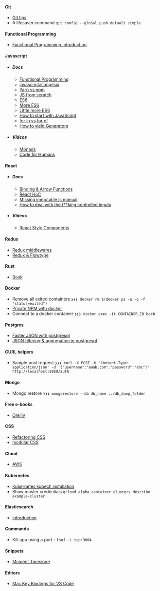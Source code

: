 #### Git 
- [Git tips](https://github.com/git-tips/tips)
- A lifesaver command `git config --global push.default simple`

#### Functional Programming
- [Functional Programming introduction](https://medium.com/@cscalfani/so-you-want-to-be-a-functional-programmer-part-1-1f15e387e536#.v75g0i6xk)

#### Javascript

- ##### Docs
  - [Functional Programming](https://github.com/hemanth/functional-programming-jargon)
  - [javascriptallongesix](https://leanpub.com/javascriptallongesix/read)
  - [Yarn vs npm](https://shift.infinite.red/npm-vs-yarn-cheat-sheet-8755b092e5cc#.zan26kdby)
  - [JS from scratch](https://github.com/verekia/js-stack-from-scratch)
  - [ES6](https://github.com/DrkSephy/es6-cheatsheet)
  - [More ES6](https://engineering.haus.com/dumb-es6-tricks-53ecadd1b29f#.i3ggpwde9)
  - [Little more ES6](http://adrianmejia.com/blog/2016/10/19/Overview-of-JavaScript-ES6-features-a-k-a-ECMAScript-6-and-ES2015/#.WA4G-3dZebs.hackernews)
  - [How to start with JavaScript](https://github.com/verekia/js-stack-from-scratch)
  - [for in vs for of](https://bitsofco.de/for-in-vs-for-of/?utm_source=codropscollective)
  - [How to yield Generators](https://strongloop.com/strongblog/how-to-generators-node-js-yield-use-cases/)


- ##### Videos
  - [Monads](https://www.youtube.com/watch?v=cB0vpg9-YMQ)
  - [Code for Humans](https://www.youtube.com/watch?v=loj3CLHovt0)

#### React

- ##### Docs
  - [Binding & Arrow Functions](https://medium.com/@machnicki/handle-events-in-react-with-arrow-functions-ede88184bbb#.xfxboxcln)
  - [React HoC](https://medium.com/@franleplant/react-higher-order-components-in-depth-cf9032ee6c3e#.rnprjgz6j)
  - [Missing immutable js manual](http://untangled.io/the-missing-immutable-js-manual/)
  - [How to deal with the f**king controlled inputs](http://goshakkk.name/controlled-vs-uncontrolled-inputs-react/)

- ##### Videos
  - [React Style Components](https://www.youtube.com/watch?v=gNeavlJ7lNY)

#### Redux
  - [Redux middlewares](https://medium.com/@meagle/understanding-87566abcfb7a#.cwi77nt37)
  - [Redux & Flowtype](https://medium.com/@cdebotton/redux-and-flowtype-69ff1dd09036#.1vrz45rap)


#### Rust
- [Book](https://doc.rust-lang.org/book)

#### Docker
- Remove all exited containers `❯❯❯ docker rm $(docker ps -a -q -f "status=exited")`
- [Private NPM with docker](https://blog.risingstack.com/private-npm-with-docker/)
- Connect to a docker container `❯❯❯ docker exec -it CONTAINER_ID bash`

#### Postgres
- [Faster JSON with postgresql](https://hashrocket.com/blog/posts/faster-json-generation-with-postgresql)
- [JSON filtering & aggregation in postgresql](http://stormatics.com/howto-use-json-functionality-in-postgresql/)

#### CURL helpers
- Sample post request `❯❯❯ curl -X POST -H 'Content-Type: application/json' -d '{"username":"a@ab.com","password":"abc"}' http://localhost:8080/auth`

#### Mongo
- Mongo restore `❯❯❯ mongorestore --db db_name ../db_dump_folder`

#### Free e-books
- [Oreilly](http://www.oreilly.com/programming/free/)

#### CSS
- [Refactoring CSS](https://speakerdeck.com/csswizardry/refactoring-css-without-losing-your-mind)
- [modular CSS](https://medium.engineering/simple-style-sheets-c3b588867899#.cmmi61to0)

#### Cloud
- [AWS](https://github.com/open-guides/og-aws)

#### Kubernetes
- [Kubernetes kubectl installation](https://code.google.com/p/google-cloud-sdk/issues/detail?id=336#c8)
- Show master credentials `gcloud alpha container clusters describe example-cluster`

#### Elasticsearch
- [Introduction](https://www.hakkalabs.co/articles/introduction-to-elasticsearch-by-radu-gheorghe/)

#### Commands
- Kill app using a port - `lsof -i tcp:3004`

#### Snippets
- [Moment Timezone](http://jsfiddle.net/91zmpneh/)

#### Editors
- [Mac Key Bindings for VS Code](https://code.visualstudio.com/shortcuts/keyboard-shortcuts-macos.pdf)


